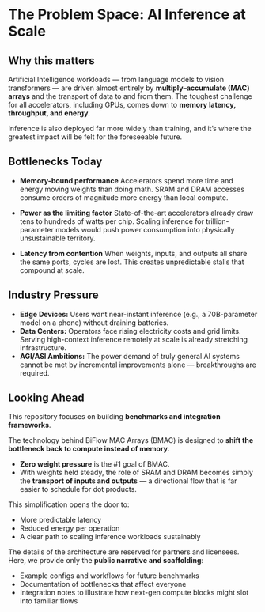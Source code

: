# The Problem Space: AI Inference at Scale

## Why this matters
Artificial Intelligence workloads — from language models to vision transformers — are driven almost entirely by **multiply–accumulate (MAC) arrays** and the transport of data to and from them.
The toughest challenge for all accelerators, including GPUs, comes down to **memory latency, throughput, and energy**.

Inference is also deployed far more widely than training, and it’s where the greatest impact will be felt for the foreseeable future.

## Bottlenecks Today
- **Memory-bound performance**
Accelerators spend more time and energy moving weights than doing math. SRAM and DRAM accesses consume orders of magnitude more energy than local compute.

- **Power as the limiting factor**
State-of-the-art accelerators already draw tens to hundreds of watts per chip. Scaling inference for trillion-parameter models would push power consumption into physically unsustainable territory.

- **Latency from contention**
When weights, inputs, and outputs all share the same ports, cycles are lost. This creates unpredictable stalls that compound at scale.

## Industry Pressure
- **Edge Devices:** Users want near-instant inference (e.g., a 70B-parameter model on a phone) without draining batteries.
- **Data Centers:** Operators face rising electricity costs and grid limits. Serving high-context inference remotely at scale is already stretching infrastructure.
- **AGI/ASI Ambitions:** The power demand of truly general AI systems cannot be met by incremental improvements alone — breakthroughs are required.


## Looking Ahead
This repository focuses on building **benchmarks and integration frameworks**.

The technology behind BiFlow MAC Arrays (BMAC) is designed to **shift the bottleneck back to compute instead of memory**.
- **Zero weight pressure** is the #1 goal of BMAC.
- With weights held steady, the role of SRAM and DRAM becomes simply the **transport of inputs and outputs** — a directional flow that is far easier to schedule for dot products.

This simplification opens the door to:
- More predictable latency
- Reduced energy per operation
- A clear path to scaling inference workloads sustainably

The details of the architecture are reserved for partners and licensees. Here, we provide only the **public narrative and scaffolding**:
- Example configs and workflows for future benchmarks
- Documentation of bottlenecks that affect everyone
- Integration notes to illustrate how next-gen compute blocks might slot into familiar flows

